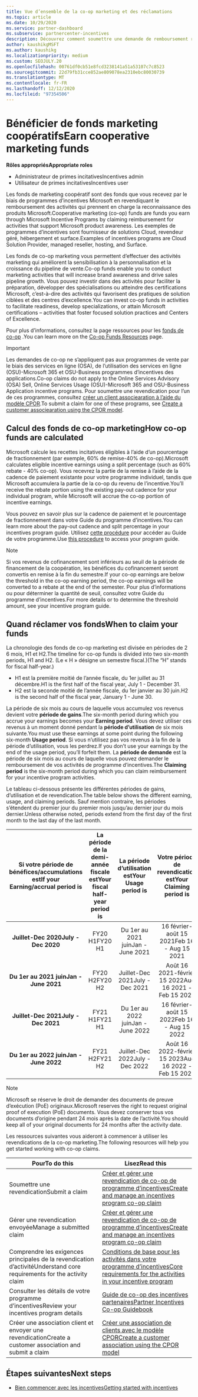 ```yaml
---
title: Vue d’ensemble de la co-op marketing et des réclamations
ms.topic: article
ms.date: 10/29/2020
ms.service: partner-dashboard
ms.subservice: partnercenter-incentives
description: Découvrez comment soumettre une demande de remboursement réussie pour vos incentives en organisant la documentation, les factures, les déclarations et les preuves d’exécution appropriées.
author: kaushikgMSFT
ms.author: kaushikg
ms.localizationpriority: medium
ms.custom: SEOJULY.20
ms.openlocfilehash: 00761df0cb51e8fcd3238141a51a53107c7c8523
ms.sourcegitcommit: 22d79fb31cce852ae809078ea2310ebc80030739
ms.translationtype: MT
ms.contentlocale: fr-FR
ms.lasthandoff: 12/12/2020
ms.locfileid: "97354506"
---
```

# <a name="earn-cooperative-marketing-funds"></a><span data-ttu-id="703ca-103">Bénéficier de fonds marketing coopératifs</span><span class="sxs-lookup"><span data-stu-id="703ca-103">Earn cooperative marketing funds</span></span>

<span data-ttu-id="703ca-104">**Rôles appropriés**</span><span class="sxs-lookup"><span data-stu-id="703ca-104">**Appropriate roles**</span></span>

- <span data-ttu-id="703ca-105">Administrateur de primes incitatives</span><span class="sxs-lookup"><span data-stu-id="703ca-105">Incentives admin</span></span>
- <span data-ttu-id="703ca-106">Utilisateur de primes incitatives</span><span class="sxs-lookup"><span data-stu-id="703ca-106">Incentives user</span></span>

<span data-ttu-id="703ca-107">Les fonds de marketing coopératif sont des fonds que vous recevez par le biais de programmes d’incentives Microsoft en revendiquant le remboursement des activités qui prennent en charge la reconnaissance des produits Microsoft.</span><span class="sxs-lookup"><span data-stu-id="703ca-107">Cooperative marketing (co-op) funds are funds you earn through Microsoft Incentive Programs by claiming reimbursement for activities that support Microsoft product awareness.</span></span> <span data-ttu-id="703ca-108">Les exemples de programmes d’incentives sont fournisseur de solutions Cloud, revendeur géré, hébergement et surface.</span><span class="sxs-lookup"><span data-stu-id="703ca-108">Examples of incentives programs are Cloud Solution Provider, managed reseller, hosting, and Surface.</span></span>

<span data-ttu-id="703ca-109">Les fonds de co-op marketing vous permettent d’effectuer des activités marketing qui améliorent la sensibilisation à la personnalisation et la croissance du pipeline de vente.</span><span class="sxs-lookup"><span data-stu-id="703ca-109">Co-op funds enable you to conduct marketing activities that will increase brand awareness and drive sales pipeline growth.</span></span> <span data-ttu-id="703ca-110">Vous pouvez investir dans des activités pour faciliter la préparation, développer des spécialisations ou atteindre des certifications Microsoft, c’est-à-dire des activités qui favorisent des pratiques de solution ciblées et des centres d’excellence.</span><span class="sxs-lookup"><span data-stu-id="703ca-110">You can invest co-op funds in activities to facilitate readiness, develop specializations, or attain Microsoft certifications – activities that foster focused solution practices and Centers of Excellence.</span></span>

<span data-ttu-id="703ca-111">Pour plus d’informations, consultez la page ressources pour les [fonds de co-op](https://partner.microsoft.com/asset/collection/co-op-funds-resources#/) .</span><span class="sxs-lookup"><span data-stu-id="703ca-111">You can learn more on the [Co-op Funds Resources](https://partner.microsoft.com/asset/collection/co-op-funds-resources#/) page.</span></span>

>[!Important]
><span data-ttu-id="703ca-112">Les demandes de co-op ne s’appliquent pas aux programmes de vente par le biais des services en ligne (OSA), de l’utilisation des services en ligne (OSU)-Microsoft 365 et OSU-Business programmes d’incentives des applications.</span><span class="sxs-lookup"><span data-stu-id="703ca-112">Co-op claims do not apply to the Online Services Advisory (OSA) Sell, Online Services Usage (OSU)-Microsoft 365 and OSU-Business Application incentive programs.</span></span> <span data-ttu-id="703ca-113">Pour soumettre une revendication pour l’un de ces programmes, consultez [créer un client associearation à l’aide du modèle CPOR](submit-osa-claim.md).</span><span class="sxs-lookup"><span data-stu-id="703ca-113">To submit a claim for one of these programs, see [Create a customer associearation using the CPOR model](submit-osa-claim.md).</span></span>

## <a name="how-co-op-funds-are-calculated"></a><span data-ttu-id="703ca-114">Calcul des fonds de co-op marketing</span><span class="sxs-lookup"><span data-stu-id="703ca-114">How co-op funds are calculated</span></span>

<span data-ttu-id="703ca-115">Microsoft calcule les recettes incitatives éligibles à l’aide d’un pourcentage de fractionnement (par exemple, 60% de remise-40% de co-op).</span><span class="sxs-lookup"><span data-stu-id="703ca-115">Microsoft calculates eligible incentive earnings using a split percentage (such as 60% rebate - 40% co-op).</span></span> <span data-ttu-id="703ca-116">Vous recevrez la partie de la remise à l’aide de la cadence de paiement existante pour votre programme individuel, tandis que Microsoft accumulera la partie de la co-op du revenu de l’incentive.</span><span class="sxs-lookup"><span data-stu-id="703ca-116">You’ll receive the rebate portion using the existing pay-out cadence for your individual program, while Microsoft will accrue the co-op portion of incentive earnings.</span></span>

<span data-ttu-id="703ca-117">Vous pouvez en savoir plus sur la cadence de paiement et le pourcentage de fractionnement dans votre Guide du programme d’incentives.</span><span class="sxs-lookup"><span data-stu-id="703ca-117">You can learn more about the pay-out cadence and split percentage in your incentives program guide.</span></span> <span data-ttu-id="703ca-118">Utilisez [cette procédure](incentives-determined-your-program-eligibility.md) pour accéder au Guide de votre programme.</span><span class="sxs-lookup"><span data-stu-id="703ca-118">Use [this procedure](incentives-determined-your-program-eligibility.md) to access your program guide.</span></span>

>[!NOTE]
><span data-ttu-id="703ca-119">Si vos revenus de cofinancement sont inférieurs au seuil de la période de financement de la coopération, les bénéfices du cofinancement seront convertis en remise à la fin du semestre.</span><span class="sxs-lookup"><span data-stu-id="703ca-119">If your co-op earnings are below the threshold in the co-op earning period, the co-op earnings will be converted to a rebate at the end of the semester.</span></span> <span data-ttu-id="703ca-120">Pour plus d’informations ou pour déterminer la quantité de seuil, consultez votre Guide du programme d’incentives.</span><span class="sxs-lookup"><span data-stu-id="703ca-120">For more details or to determine the threshold amount, see your incentive program guide.</span></span>

## <a name="when-to-claim-your-funds"></a><span data-ttu-id="703ca-121">Quand réclamer vos fonds</span><span class="sxs-lookup"><span data-stu-id="703ca-121">When to claim your funds</span></span>

<span data-ttu-id="703ca-122">La chronologie des fonds de co-op marketing est divisée en périodes de 2 6 mois, H1 et H2.</span><span class="sxs-lookup"><span data-stu-id="703ca-122">The timeline for co-op funds is divided into two six-month periods, H1 and H2.</span></span> <span data-ttu-id="703ca-123">(Le « H » désigne un semestre fiscal.)</span><span class="sxs-lookup"><span data-stu-id="703ca-123">(The “H” stands for fiscal half-year.)</span></span>

- <span data-ttu-id="703ca-124">H1 est la première moitié de l’année fiscale, du 1er juillet au 31 décembre.</span><span class="sxs-lookup"><span data-stu-id="703ca-124">H1 is the first half of the fiscal year, July 1 - December 31.</span></span>
- <span data-ttu-id="703ca-125">H2 est la seconde moitié de l’année fiscale, du 1er janvier au 30 juin.</span><span class="sxs-lookup"><span data-stu-id="703ca-125">H2 is the second half of the fiscal year, January 1 - June 30.</span></span>

<span data-ttu-id="703ca-126">La période de six mois au cours de laquelle vous accumulez vos revenus devient votre **période de gains**.</span><span class="sxs-lookup"><span data-stu-id="703ca-126">The six-month period during which you accrue your earnings becomes your **Earning period**.</span></span> <span data-ttu-id="703ca-127">Vous devez utiliser ces revenus à un moment donné pendant la **période d’utilisation** de six mois suivante.</span><span class="sxs-lookup"><span data-stu-id="703ca-127">You must use these earnings at some point during the following six-month **Usage period**.</span></span> <span data-ttu-id="703ca-128">Si vous n’utilisez pas vos revenus à la fin de la période d’utilisation, vous les perdrez.</span><span class="sxs-lookup"><span data-stu-id="703ca-128">If you don’t use your earnings by the end of the usage period, you’ll forfeit them.</span></span> <span data-ttu-id="703ca-129">La **période de demande** est la période de six mois au cours de laquelle vous pouvez demander le remboursement de vos activités de programme d’incentives.</span><span class="sxs-lookup"><span data-stu-id="703ca-129">The **Claiming period** is the six-month period during which you can claim reimbursement for your incentive program activities.</span></span>

<span data-ttu-id="703ca-130">Le tableau ci-dessous présente les différentes périodes de gains, d’utilisation et de revendication.</span><span class="sxs-lookup"><span data-stu-id="703ca-130">The table below shows the different earning, usage, and claiming periods.</span></span> <span data-ttu-id="703ca-131">Sauf mention contraire, les périodes s’étendent du premier jour du premier mois jusqu’au dernier jour du mois dernier.</span><span class="sxs-lookup"><span data-stu-id="703ca-131">Unless otherwise noted, periods extend from the first day of the first month to the last day of the last month.</span></span>

|  <span data-ttu-id="703ca-132">Si votre période de bénéfices/accumulations est</span><span class="sxs-lookup"><span data-stu-id="703ca-132">If your Earning/accrual period is</span></span>  |<span data-ttu-id="703ca-133">La période de la demi-année fiscale est</span><span class="sxs-lookup"><span data-stu-id="703ca-133">Your fiscal half-year period is</span></span>  |  <span data-ttu-id="703ca-134">La période d’utilisation est</span><span class="sxs-lookup"><span data-stu-id="703ca-134">Your Usage period is</span></span>  |  <span data-ttu-id="703ca-135">Votre période de revendication est</span><span class="sxs-lookup"><span data-stu-id="703ca-135">Your Claiming period is</span></span>  |
| :-----------: | :-----------: | :-----------: | :-----------: |
|<span data-ttu-id="703ca-136">**Juillet-Dec 2020**</span><span class="sxs-lookup"><span data-stu-id="703ca-136">**July - Dec 2020**</span></span>| <span data-ttu-id="703ca-137">FY20 H1</span><span class="sxs-lookup"><span data-stu-id="703ca-137">FY20 H1</span></span>  |  <span data-ttu-id="703ca-138">Du 1er au 2021 juin</span><span class="sxs-lookup"><span data-stu-id="703ca-138">Jan - June 2021</span></span>  |  <span data-ttu-id="703ca-139">16 février-août 15 2021</span><span class="sxs-lookup"><span data-stu-id="703ca-139">Feb 16 - Aug 15 2021</span></span>  |
|<span data-ttu-id="703ca-140">**Du 1er au 2021 juin**</span><span class="sxs-lookup"><span data-stu-id="703ca-140">**Jan - June 2021**</span></span> |  <span data-ttu-id="703ca-141">FY20 H2</span><span class="sxs-lookup"><span data-stu-id="703ca-141">FY20 H2</span></span>  |  <span data-ttu-id="703ca-142">Juillet-Dec 2021</span><span class="sxs-lookup"><span data-stu-id="703ca-142">July - Dec 2021</span></span>  |  <span data-ttu-id="703ca-143">Août 16 2021-février 15 2022</span><span class="sxs-lookup"><span data-stu-id="703ca-143">Aug 16 2021 - Feb 15 2022</span></span>  |
|<span data-ttu-id="703ca-144">**Juillet-Dec 2021**</span><span class="sxs-lookup"><span data-stu-id="703ca-144">**July - Dec 2021**</span></span>|  <span data-ttu-id="703ca-145">FY21 H1</span><span class="sxs-lookup"><span data-stu-id="703ca-145">FY21 H1</span></span>  |  <span data-ttu-id="703ca-146">Du 1er au 2022 juin</span><span class="sxs-lookup"><span data-stu-id="703ca-146">Jan - June 2022</span></span>  |  <span data-ttu-id="703ca-147">16 février-août 15 2022</span><span class="sxs-lookup"><span data-stu-id="703ca-147">Feb 16 - Aug 15 2022</span></span>  |
|<span data-ttu-id="703ca-148">**Du 1er au 2022 juin**</span><span class="sxs-lookup"><span data-stu-id="703ca-148">**Jan - June 2022**</span></span> |  <span data-ttu-id="703ca-149">FY21 H2</span><span class="sxs-lookup"><span data-stu-id="703ca-149">FY21 H2</span></span>  |  <span data-ttu-id="703ca-150">Juillet-Dec 2022</span><span class="sxs-lookup"><span data-stu-id="703ca-150">July - Dec 2022</span></span>  |  <span data-ttu-id="703ca-151">Août 16 2022-février 15 2023</span><span class="sxs-lookup"><span data-stu-id="703ca-151">Aug 16 2022 - Feb 15 2023</span></span>  |

>[!NOTE]
><span data-ttu-id="703ca-152">Microsoft se réserve le droit de demander des documents de preuve d’exécution (PoE) originaux.</span><span class="sxs-lookup"><span data-stu-id="703ca-152">Microsoft reserves the right to request original proof of execution (PoE) documents.</span></span> <span data-ttu-id="703ca-153">Vous devez conserver tous vos documents d’origine pendant 24 mois après la date de l’activité.</span><span class="sxs-lookup"><span data-stu-id="703ca-153">You should keep all of your original documents for 24 months after the activity date.</span></span>

<span data-ttu-id="703ca-154">Les ressources suivantes vous aideront à commencer à utiliser les revendications de la co-op marketing.</span><span class="sxs-lookup"><span data-stu-id="703ca-154">The following resources will help you get started working with co-op claims.</span></span>

| <span data-ttu-id="703ca-155">Pour</span><span class="sxs-lookup"><span data-stu-id="703ca-155">To do this</span></span> | <span data-ttu-id="703ca-156">Lisez</span><span class="sxs-lookup"><span data-stu-id="703ca-156">Read this</span></span> |
| ------ | ----------- |
| <span data-ttu-id="703ca-157">Soumettre une revendication</span><span class="sxs-lookup"><span data-stu-id="703ca-157">Submit a claim</span></span> |  [<span data-ttu-id="703ca-158">Créer et gérer une revendication de co-op de programme d’incentives</span><span class="sxs-lookup"><span data-stu-id="703ca-158">Create and manage an incentives program co-op claim</span></span>](create-incentives-claims.md)  |
| <span data-ttu-id="703ca-159">Gérer une revendication envoyée</span><span class="sxs-lookup"><span data-stu-id="703ca-159">Manage a submitted claim</span></span> | [<span data-ttu-id="703ca-160">Créer et gérer une revendication de co-op de programme d’incentives</span><span class="sxs-lookup"><span data-stu-id="703ca-160">Create and manage an incentives program co-op claim</span></span>](create-incentives-claims.md)    |
| <span data-ttu-id="703ca-161">Comprendre les exigences principales de la revendication d’activité</span><span class="sxs-lookup"><span data-stu-id="703ca-161">Understand core requirements for the activity claim</span></span> | [<span data-ttu-id="703ca-162">Conditions de base pour les activités dans votre programme d’incentives</span><span class="sxs-lookup"><span data-stu-id="703ca-162">Core requirements for the activities in your incentive program</span></span>](core-requirements.md)   |
| <span data-ttu-id="703ca-163">Consulter les détails de votre programme d’incentives</span><span class="sxs-lookup"><span data-stu-id="703ca-163">Review your incentives program details</span></span> | [<span data-ttu-id="703ca-164">Guide de co-op des incentives partenaires</span><span class="sxs-lookup"><span data-stu-id="703ca-164">Partner Incentives Co-op Guidebook</span></span>](https://assetsprod.microsoft.com/co-op-guidebook.pdf)  |
| <span data-ttu-id="703ca-165">Créer une association client et envoyer une revendication</span><span class="sxs-lookup"><span data-stu-id="703ca-165">Create a customer association and submit a claim</span></span> | [<span data-ttu-id="703ca-166">Créer une association de clients avec le modèle CPOR</span><span class="sxs-lookup"><span data-stu-id="703ca-166">Create a customer association using the CPOR model</span></span>](submit-osa-claim.md)   |

## <a name="next-steps"></a><span data-ttu-id="703ca-167">Étapes suivantes</span><span class="sxs-lookup"><span data-stu-id="703ca-167">Next steps</span></span>

- [<span data-ttu-id="703ca-168">Bien commencer avec les incentives</span><span class="sxs-lookup"><span data-stu-id="703ca-168">Getting started with incentives</span></span>](incentives-get-started-intro.md)

